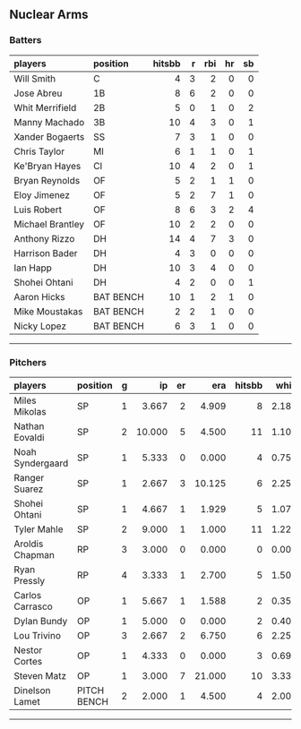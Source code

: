 ## Nuclear Arms

### Batters

 
|players          |position  | hitsbb|  r| rbi| hr| sb| 
|:----------------|:---------|------:|--:|---:|--:|--:| 
|Will Smith       |C         |      4|  3|   2|  0|  0| 
|Jose Abreu       |1B        |      8|  6|   2|  0|  0| 
|Whit Merrifield  |2B        |      5|  0|   1|  0|  2| 
|Manny Machado    |3B        |     10|  4|   3|  0|  1| 
|Xander Bogaerts  |SS        |      7|  3|   1|  0|  0| 
|Chris Taylor     |MI        |      6|  1|   1|  0|  1| 
|Ke'Bryan Hayes   |CI        |     10|  4|   2|  0|  1| 
|Bryan Reynolds   |OF        |      5|  2|   1|  1|  0| 
|Eloy Jimenez     |OF        |      5|  2|   7|  1|  0| 
|Luis Robert      |OF        |      8|  6|   3|  2|  4| 
|Michael Brantley |OF        |     10|  2|   2|  0|  0| 
|Anthony Rizzo    |DH        |     14|  4|   7|  3|  0| 
|Harrison Bader   |DH        |      4|  3|   0|  0|  0| 
|Ian Happ         |DH        |     10|  3|   4|  0|  0| 
|Shohei Ohtani    |DH        |      4|  2|   0|  0|  1| 
|Aaron Hicks      |BAT BENCH |     10|  1|   2|  1|  0| 
|Mike Moustakas   |BAT BENCH |      2|  2|   1|  0|  0| 
|Nicky Lopez      |BAT BENCH |      6|  3|   1|  0|  0| 

* * *

### Pitchers

 
|players          |position    |  g|     ip| er|    era| hitsbb|  whip| so|  w| sv| 
|:----------------|:-----------|--:|------:|--:|------:|------:|-----:|--:|--:|--:| 
|Miles Mikolas    |SP          |  1|  3.667|  2|  4.909|      8| 2.182|  1|  0|  0| 
|Nathan Eovaldi   |SP          |  2| 10.000|  5|  4.500|     11| 1.100| 13|  1|  0| 
|Noah Syndergaard |SP          |  1|  5.333|  0|  0.000|      4| 0.750|  1|  1|  0| 
|Ranger Suarez    |SP          |  1|  2.667|  3| 10.125|      6| 2.250|  1|  0|  0| 
|Shohei Ohtani    |SP          |  1|  4.667|  1|  1.929|      5| 1.071|  9|  0|  0| 
|Tyler Mahle      |SP          |  2|  9.000|  1|  1.000|     11| 1.222| 11|  1|  0| 
|Aroldis Chapman  |RP          |  3|  3.000|  0|  0.000|      0| 0.000|  5|  0|  1| 
|Ryan Pressly     |RP          |  4|  3.333|  1|  2.700|      5| 1.500|  2|  0|  3| 
|Carlos Carrasco  |OP          |  1|  5.667|  1|  1.588|      2| 0.353|  5|  0|  0| 
|Dylan Bundy      |OP          |  1|  5.000|  0|  0.000|      2| 0.400|  2|  1|  0| 
|Lou Trivino      |OP          |  3|  2.667|  2|  6.750|      6| 2.250|  2|  0|  1| 
|Nestor Cortes    |OP          |  1|  4.333|  0|  0.000|      3| 0.692|  5|  0|  0| 
|Steven Matz      |OP          |  1|  3.000|  7| 21.000|     10| 3.333|  5|  0|  0| 
|Dinelson Lamet   |PITCH BENCH |  2|  2.000|  1|  4.500|      4| 2.000|  4|  0|  0| 


* * *


